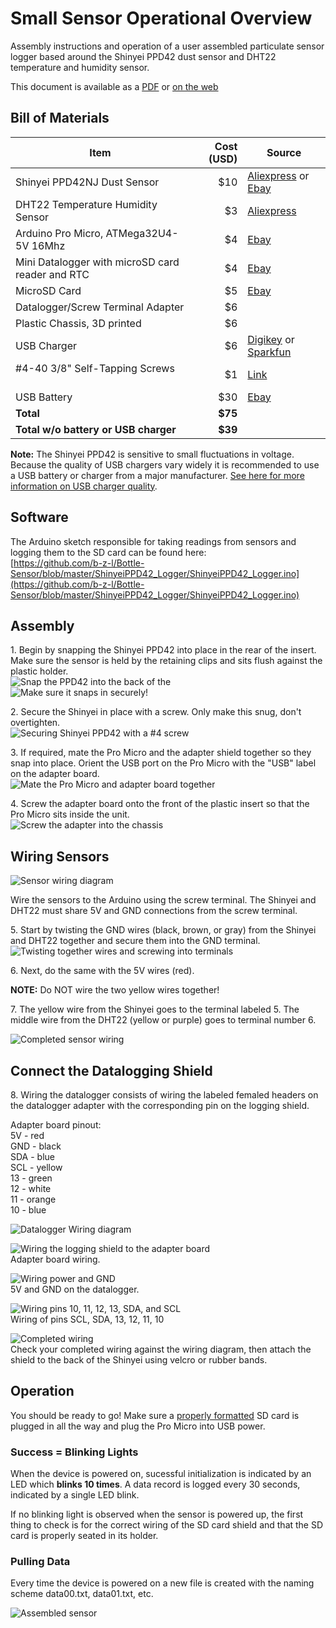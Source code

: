 # Small Sensor Operational Overview

Assembly instructions and operation of a user assembled particulate sensor logger based around the Shinyei PPD42 dust sensor and DHT22 temperature and humidity sensor. 

This document is available as a [PDF](https://github.com/b-z-l/Bottle-Sensor/raw/master/docs/SOP.pdf) or [on the web](https://b-z-l.github.io/Bottle-Sensor/SOP)

## Bill of Materials

Item	                                           | Cost (USD)| Source
-------------------------------------------------|----------:|-------------------------------------------------------------------------
Shinyei PPD42NJ Dust Sensor                      |      $10  | [Aliexpress](https://www.aliexpress.com/item/SHINYEI-dust-sensor-PPD42NS-PPD4NS-PPD42NJ-dust-sensor-with-cable/32305336628.html) or [Ebay](http://www.ebay.com/itm/ORIGINAL-Brand-New-SHINYEI-Dust-Sensor-PPD42NJ-PPD42NS-with-Cable-/271927031774)
DHT22 Temperature Humidity Sensor                |       $3  | [Aliexpress](https://www.aliexpress.com/item/50PCS-LOT-DHT22-AM2302-Digital-Temperature-and-Humidity-Sensor-DHT22-Free-shiping/1699337492.html)
Arduino Pro Micro, ATMega32U4-5V 16Mhz 	         |       $4  | [Ebay](http://www.ebay.com/itm/Leonardo-Pro-Micro-ATmega32U4-16MHz-5V-Replace-ATmega328-Arduino-Pro-Mini-/321516943415)
Mini Datalogger with microSD card reader and RTC |       $4  | [Ebay](http://www.ebay.com/itm/112160970687)
MicroSD Card                                     |       $5  | [Ebay](http://www.ebay.com/itm/New-Sandisk-4GB-Class-4-MicroSD-MicroSDHC-SD-SDHC-Flash-Memory-Card-With-Adapter-/190889743342)
Datalogger/Screw Terminal Adapter                |       $6  |
Plastic Chassis, 3D printed                      |       $6  | 
USB Charger	                                     |       $6  | [Digikey](https://www.digikey.com/product-detail/en/qualtek/QFAW-05-05/Q971-ND/6412289) or [Sparkfun](https://www.sparkfun.com/products/11456)
#4-40 3/8" Self-Tapping Screws                   |       $1  | [Link](http://www.homedepot.com/p/Everbilt-4-x-3-8-in-Zinc-Plated-Steel-Phillips-Pan-Head-Sheet-Metal-Screw-16-per-Pack-812661/204275188)
USB Battery                                      |      $30  | [Ebay](http://www.ebay.com/itm/Anker-PowerCore-10000-Portable-Charger-One-of-the-Smallest-and-Lightest-10000mA/331901490667)
**Total**                                        |    **$75**|
**Total w/o battery or USB charger**             |    **$39**|  


**Note:** The Shinyei PPD42 is sensitive to small fluctuations in voltage. Because the quality of USB chargers vary widely it is recommended to use a USB battery or charger from a major manufacturer.  [See here for more information on USB charger quality](http://www.righto.com/2012/10/a-dozen-usb-chargers-in-lab-apple-is.html).

## Software

The Arduino sketch responsible for taking readings from sensors and logging them to the SD card can be found here:  
[https://github.com/b-z-l/Bottle-Sensor/blob/master/ShinyeiPPD42_Logger/ShinyeiPPD42_Logger.ino](https://github.com/b-z-l/Bottle-Sensor/blob/master/ShinyeiPPD42_Logger/ShinyeiPPD42_Logger.ino)

## Assembly

1\. Begin by snapping the Shinyei PPD42 into place in the rear of the insert. Make sure the sensor is held by the retaining clips and sits flush against the plastic holder.  
![Snap the PPD42 into the back of the ](images/shinyei_insert.jpg)  
![Make sure it snaps in securely!](images/shinyei_clip.gif)  

2\. Secure the Shinyei in place with a screw. Only make this snug, don't overtighten.  
![Securing Shinyei PPD42 with a #4 screw](images/secure_shinyei.jpg)  

3\. If required, mate the Pro Micro and the adapter shield together so they snap into place. Orient the USB port on the Pro Micro with the "USB" label on the adapter board.  
![Mate the Pro Micro and adapter board together](images/arduino_adapter.jpg)  

4\. Screw the adapter board onto the front of the plastic insert so that the Pro Micro sits inside the unit.  
![Screw the adapter into the chassis](images/screw_adapter.JPG)  

## Wiring Sensors
![Sensor wiring diagram](images/sensor_wiring.jpg)

Wire the sensors to the Arduino using the screw terminal. The Shinyei and DHT22 must share 5V and GND connections from the screw terminal. 

5\. Start by twisting the GND wires (black, brown, or gray) from the Shinyei and DHT22 together and secure them into the GND terminal.  
![Twisting together wires and screwing into terminals](images/sensor_hookuo.JPG)

6\. Next, do the same with the 5V wires (red).   

**NOTE:** Do NOT wire the two yellow wires together!

7\. The yellow wire from the Shinyei goes to the terminal labeled 5. The middle wire from the DHT22 (yellow or purple) goes to terminal number 6.  

![Completed sensor wiring](images/screwterm_wiring.jpg)

## Connect the Datalogging Shield

8\. Wiring the datalogger consists of wiring the labeled femaled headers on the datalogger adapter with the corresponding pin on the logging shield.  

Adapter board pinout:  
5V - red  
GND - black  
SDA - blue  
SCL - yellow  
13 - green  
12 - white  
11 - orange  
10 - blue  

![Datalogger Wiring diagram](images/datashield_wiring.jpg)  

![Wiring the logging shield to the adapter board](images/logger_wiring.JPG)  
Adapter board wiring.  

![Wiring power and GND](images/power_gnd_dl.jpg)  
5V and GND on the datalogger.

![Wiring pins 10, 11, 12, 13, SDA, and SCL](images/data_dk.jpg)  
Wiring of pins SCL, SDA, 13, 12, 11, 10  

![Completed wiring](images/dl_complete.jpg)  
Check your completed wiring against the wiring diagram, then attach the shield to the back of the Shinyei using velcro or rubber bands.

## Operation

You should be ready to go! Make sure a [properly formatted](https://www.sdcard.org/downloads/formatter_4/) SD card is plugged in all the way and plug the Pro Micro into USB power.


### Success = Blinking Lights

When the device is powered on, sucessful initialization is indicated by an LED which **blinks 10 times**. A data record is logged every 30 seconds, indicated by a single LED blink. 

If no blinking light is observed when the sensor is powered up, the first thing to check is for the correct wiring of the SD card shield and that the SD card is properly seated in its holder.

### Pulling Data

Every time the device is powered on a new file is created with the naming scheme data00.txt, data01.txt, etc.

![Assembled sensor](images/sensor_complete.jpg)
